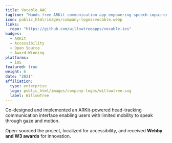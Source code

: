 ```yaml
---
title: Vocable AAC
tagline: "Hands-free ARKit communication app empowering speech-impaired individuals."
icon: public_html/images/company-logos/vocable.webp
links:
  repo: "https://github.com/willowtreeapps/vocable-ios"
badges:
  - ARKit
  - Accessibility
  - Open Source
  - Award-Winning
platforms:
  - iOS
featured: true
weight: 6
date: "2021"
affiliation:
  type: enterprise
  logo: public_html/images/company-logos/willowtree.svg
  label: WillowTree
---
```


Co-designed and implemented an ARKit-powered head-tracking communication interface enabling users with limited mobility to speak through gaze and motion.

Open-sourced the project, localized for accessibility, and received **Webby and W3 awards** for innovation.
